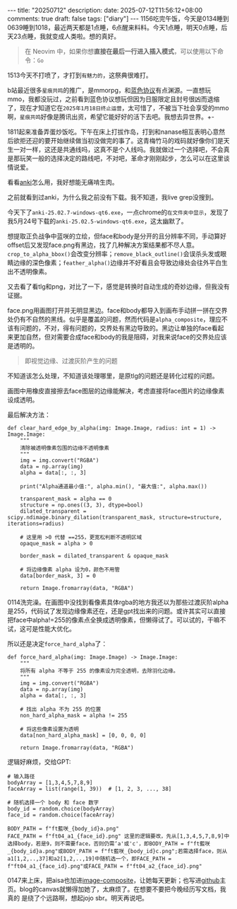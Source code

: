 --- title: "20250712" description: date: 2025-07-12T11:56:12+08:00 comments:
true draft: false tags: ["diary"] ---
1156吃完午饭，今天是0134睡到0639睡到1018，最近两天都是1点睡，6点醒来料料。今天1点睡，明天0点睡，后天23点睡，我就变成人类啦。想的真好。

> 在 Neovim 中，如果你想**直接在最后一行进入插入模式**，可以使用以下命令：`Go`

1513今天不打喷了，才打到`有魅力的`，这祭典很难打。

b站最近很多`星痕共鸣`的推广，是mmorpg，和[蓝色协议](https://zh.wikipedia.org/zh-cn/%E8%94%9A%E8%97%8D%E8%89%B2%E6%B3%95%E5%89%87)有点渊源。一直想玩mmo，我都没玩过，之前看到蓝色协议想玩但因为日服限定且封号很凶而退缩了，现在才知道它在`2025年1月18日终止运营`，太可惜了，不被当下社会享受的mmo啊，`星痕共鸣`好像是腾讯出资，希望它能好好的活下去吧。我想去异世界。+-

1811起来准备弄蛋炒饭吃。下午在床上打拔作岛，打到和nanase相互表明心意然后欲拒还迎的要开始继续做当初没做完的事了。这青梅竹马的戏码就好像你们是天生一对一样，这还是共通线吗，这真不是个人线吗。我就做过一个选择吧，不会真是那玩笑一般的选择决定的路线吧，不对吧，革命才刚刚起步，怎么可以在这里谈情说爱。

看看[anki](https://github.com/ankitects/anki)怎么用，我好想能无痛啃生肉。

之前就看到过anki，为什么我之前没有下载。我不知道，我live grep没搜到。

今天下了`anki-25.02.7-windows-qt6.exe`，一点chrome的`在文件夹中显示`，发现了我5月24号下载的`anki-25.02.5-windows-qt6.exe`，这太幽默了。

想提取正负战争中蓝咲的立绘，但face和body是分开的且分辨率不同，手动算好offset后又发现face.png有黑边，找了几种解决方案结果都不尽人意。`crop_to_alpha_bbox()`会改变分辨率；`remove_black_outline()`会误杀头发或眼睛边缘的深色像素；`feather_alpha()`边缘并不好看且会导致边缘处会往外平白生出不透明像素。

又去看了看tlg和png，对比了一下，感觉是转换时自动生成的奇妙边缘，但我没有证据。

face.png用画图打开并无明显黑边。face和body都导入到画布手动拼一拼在交界处仍有不自然的黑线。似乎是覆盖的问题，然而代码是`alpha_composite`，理应不该有问题的，不对，得有问题的，交界处有黑边导致的。黑边让单独的face看起来更加自然，但对需要合成face和body的我是阻碍，对我来说face的交界处应该是透明的。

> 即视觉边缘、过渡灰阶产生的问题

不知道该怎么处理，不知道该处理哪里，是原tlg的问题还是转化过程的问题。

画图中用橡皮直接擦去face图层的边缘能解决，考虑直接将face图片的边缘像素设成透明。

最后解决方法：
```
def clear_hard_edge_by_alpha(img: Image.Image, radius: int = 1) -> Image.Image:
    """
    清除被透明像素包围的边缘不透明像素
    """
    img = img.convert("RGBA")
    data = np.array(img)
    alpha = data[:, :, 3]

    print("Alpha通道最小值:", alpha.min(), "最大值:", alpha.max())

    transparent_mask = alpha == 0
    structure = np.ones((3, 3), dtype=bool)
    dilated_transparent = scipy.ndimage.binary_dilation(transparent_mask, structure=structure, iterations=radius)

    # 这里用 >0 代替 ==255，更宽松判断不透明区域
    opaque_mask = alpha > 0

    border_mask = dilated_transparent & opaque_mask

    # 将边缘像素 alpha 设为0，颜色不用管
    data[border_mask, 3] = 0

    return Image.fromarray(data, "RGBA")
```

0114洗完澡。在画图中没找到看像素具体rgba的地方我还以为那些过渡灰阶alpha是255，代码试了发现边缘像素还在，还是gpt找出来的问题。或许其实可以直接把face中alpha!=255的像素点全换成透明像素，但懒得试了。可以试的，干嘛不试，这可是性能大优化。

所以还是决定`force_hard_alpha`了：
```
def force_hard_alpha(img: Image.Image) -> Image.Image:
    """
    将所有 alpha 不等于 255 的像素设为完全透明，去除羽化边缘。
    """
    img = img.convert("RGBA")
    data = np.array(img)
    alpha = data[:, :, 3]

    # 找出 alpha 不为 255 的位置
    non_hard_alpha_mask = alpha != 255

    # 将这些像素设置为透明
    data[non_hard_alpha_mask] = [0, 0, 0, 0]

    return Image.fromarray(data, "RGBA")
```
    
逻辑好麻烦，交给GPT:
```
# 输入路径
bodyArray = [1,3,4,5,7,8,9]
faceArray = list(range(1, 39))  # [1, 2, 3, ..., 38]

# 随机选择一个 body 和 face 数字
body_id = random.choice(bodyArray)
face_id = random.choice(faceArray)

BODY_PATH = f"ft藍咲_{body_id}a.png"
FACE_PATH = f"ft04_a1_{face_id}.png" 这里的逻辑要改，先从[1,3,4,5,7,8,9]中选择body，若是9，则不需要face，否则仍需‘a'或'c'，即BODY_PATH = f"ft藍咲_{body_id}a.png"或BODY_PATH = f"ft藍咲_{body_id}c.png";若需选择face，则从a1[1,2,..,37]和a2[1,2,..,19]中随机选一个，即FACE_PATH = f"ft04_a1_{face_id}.png"或FACE_PATH = f"ft04_a2_{face_id}.png"
```

0147来上床，把aisa也加进[image-composite](https://github.com/xxfttkx/image-composite)，让她每天更新；也写进[github](https://github.com/xxfttkx/xxfttkx)主页。blog的canvas就懒得加她了，太麻烦了。在想要不要把今晚经历写文档，我真的 是绕了个远路啊，想起jojo sbr。明天再说吧。
